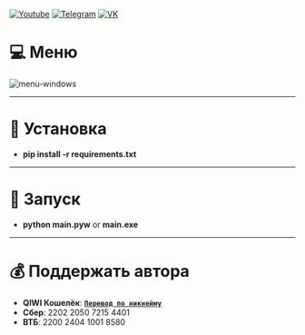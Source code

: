 [![Youtube](https://user-images.githubusercontent.com/64781822/185656066-cdb875f1-ade6-4499-ae50-79a4f61fdc3e.png)](https://www.youtube.com/@avencores/) [![Telegram](https://user-images.githubusercontent.com/64781822/185657127-657c530b-3849-4931-ab91-63d6f0508330.png)](https://t.me/avencoresyt) [![VK](https://user-images.githubusercontent.com/64781822/185657778-21a240e2-da1f-4b72-b37e-447c9adebfcb.png)](https://vk.com/avencoresvk)

# 💻 Меню
![menu-windows](https://i.imgur.com/bcD163N.png)
___
# 👻 Установка
* **pip install -r requirements.txt**
___
# 💎 Запуск
* **python main.pyw** or **main.exe**
___
# 💰 Поддержать автора
+  **QIWI Кошелёк**: [**`Перевод по никнейму`**](https://qiwi.com/n/AVENCORESDONATE)
+ **Сбер**: 2202 2050 7215 4401
+ **ВТБ**: 2200 2404 1001 8580

